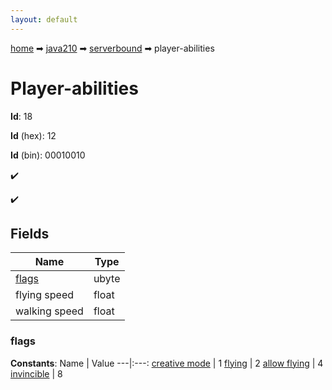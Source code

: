 ```yaml
---
layout: default
---
```


[home](/) ➡ [java210](/protocol/java210) ➡ [serverbound](/protocol/java210/serverbound) ➡ player-abilities

# Player-abilities

**Id**: 18

**Id** (hex): 12

**Id** (bin): 00010010

✔️

✔️

## Fields

Name | Type
---|---
[flags](#flags) | ubyte
flying speed | float
walking speed | float

### flags

**Constants**:
Name | Value
---|:---:
[creative mode](flags_creative-mode) | 1
[flying](flags_flying) | 2
[allow flying](flags_allow-flying) | 4
[invincible](flags_invincible) | 8

